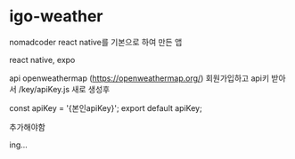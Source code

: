 # igo-weather

nomadcoder react native를 기본으로 하여 만든 앱

react native, expo


api 
openweathermap (https://openweathermap.org/)
회원가입하고 api키 받아서 
/key/apiKey.js 새로 생성후 

const apiKey = '{본인apiKey}';
export default apiKey;

추가해야함

ing...
